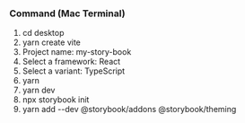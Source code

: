 ### Command (Mac Terminal)
1. cd desktop
2. yarn create vite
3. Project name: my-story-book
4. Select a framework: React
5. Select a variant: TypeScript
6. yarn
7. yarn dev
8. npx storybook init
9. yarn add --dev @storybook/addons @storybook/theming


